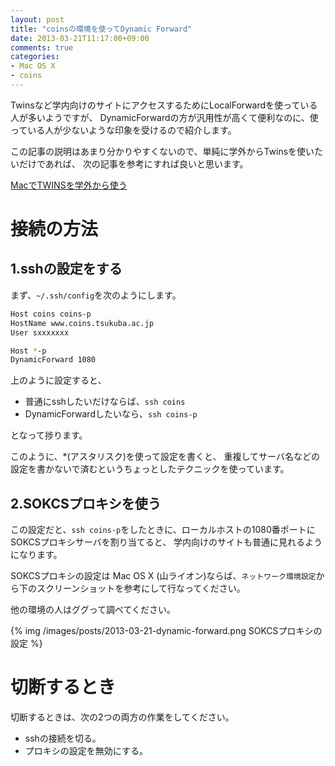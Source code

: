 ```yaml
---
layout: post
title: "coinsの環境を使ってDynamic Forward"
date: 2013-03-21T11:17:00+09:00
comments: true
categories: 
- Mac OS X
- coins
---
```


Twinsなど学内向けのサイトにアクセスするためにLocalForwardを使っている人が多いようですが、
DynamicForwardの方が汎用性が高くて便利なのに、使っている人が少ないような印象を受けるので紹介します。

この記事の説明はあまり分かりやすくないので、単純に学外からTwinsを使いたいだけであれば、
次の記事を参考にすれば良いと思います。

[MacでTWINSを学外から使う](http://shkh.hatenablog.com/entry/2011/11/22/231233)


# 接続の方法

## 1.sshの設定をする

まず、`~/.ssh/config`を次のようにします。

``` bash .ssh/config
Host coins coins-p
HostName www.coins.tsukuba.ac.jp
User sxxxxxxx

Host *-p
DynamicForward 1080
```

上のように設定すると、

* 普通にsshしたいだけならば、`ssh coins`
* DynamicForwardしたいなら、`ssh coins-p`

となって捗ります。

このように、*(アスタリスク)を使って設定を書くと、
重複してサーバ名などの設定を書かないで済むというちょっとしたテクニックを使っています。

## 2.SOKCSプロキシを使う

この設定だと、`ssh coins-p`をしたときに、ローカルホストの1080番ポートにSOKCSプロキシサーバを割り当てると、
学内向けのサイトも普通に見れるようになります。

SOKCSプロキシの設定は Mac OS X (山ライオン)ならば、`ネットワーク環境設定`から下のスクリーンショットを参考にして行なってください。

他の環境の人はググって調べてください。

{% img /images/posts/2013-03-21-dynamic-forward.png SOKCSプロキシの設定 %}

# 切断するとき

切断するときは、次の2つの両方の作業をしてください。

* sshの接続を切る。
* プロキシの設定を無効にする。
